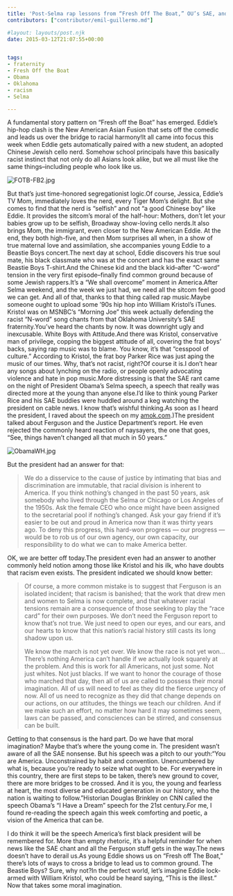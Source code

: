 ```yaml
---
title: 'Post-Selma rap lessons from “Fresh Off The Boat,” OU’s SAE, and President Obama'
contributors: ["contributor/emil-guillermo.md"]

#layout: layouts/post.njk
date: 2015-03-12T21:07:55+00:00


tags:
- fraternity
- Fresh Off the Boat
- Obama
- Oklahoma
- racism
- Selma

---
```


A fundamental story pattern on “Fresh off the Boat” has emerged. Eddie’s hip-hop
clash is the New American Asian Fusion that sets off the comedic and leads us
over the bridge to racial harmony!It all came into focus this week when Eddie
gets automatically paired with a new student, an adopted Chinese Jewish cello
nerd. Somehow school principals have this basically racist instinct that not
only do all Asians look alike, but we all must like the same things–including
people who look like us.

![FOTB-FB2.jpg](/uploads/FOTB-FB2.jpg)

But that’s just time-honored segregationist logic.Of course, Jessica, Eddie’s TV
Mom, immediately loves the nerd, every Tiger Mom’s delight. But she comes to
find that the nerd is “selfish” and not “a good Chinese boy” like Eddie. It
provides the sitcom’s moral of the half-hour: Mothers, don’t let your babies
grow up to be selfish, Broadway show-loving cello nerds.It also brings Mom, the
immigrant, even closer to the New American Eddie. At the end, they both
high-five, and then Mom surprises all when, in a show of true maternal love and
assimilation, she accompanies young Eddie to a Beastie Boys concert.The next day
at school, Eddie discovers his true soul mate, his black classmate who was at
the concert and has the exact same Beastie Boys T-shirt.And the Chinese kid and
the black kid–after “C-word” tension in the very first episode–finally find
common ground because of some Jewish rappers.It’s a “We shall overcome” moment
in America.After Selma weekend, and the week we just had, we need all the sitcom
feel good we can get. And all of that, thanks to that thing called rap
music.Maybe someone ought to upload some ’90s hip hop into William Kristol’s
iTunes. Kristol was on MSNBC’s “Morning Joe” this week actually defending the
racist “N-word” song chants from that Oklahoma University’s SAE
fraternity.You’ve heard the chants by now. It was downright ugly and
inexcusable. White Boys with Attitude.And there was Kristol, conservative man of
privilege, copping the biggest attitude of all, covering the frat boys’ backs,
saying rap music was to blame. You know, it’s that “cesspool of culture.”
According to Kristol, the frat boy Parker Rice was just aping the music of our
times. Why, that’s not racist, right?Of course it is.I don’t hear any songs
about lynching on the radio, or people openly advocating violence and hate in
pop music.More distressing is that the SAE rant came on the night of President
Obama’s Selma speech, a speech that really was directed more at the young than
anyone else.I’d like to think young Parker Rice and his SAE buddies were huddled
around a keg watching the president on cable news. I know that’s wishful
thinking.As soon as I heard the president, I raved about the speech on my
[amok.com](https://www.amok.com").)The president talked about Ferguson and the
Justice Department’s report. He even rejected the commonly heard reaction of
naysayers, the one that goes, “See, things haven’t changed all that much in 50
years.”

![ObamaWH.jpg](/uploads/ObamaWH.jpg)

But the president had an answer for that:

> We do a disservice to the cause of justice by intimating that bias and
> discrimination are immutable, that racial division is inherent to America.  If
> you think nothing’s changed in the past 50 years, ask somebody who lived through
> the Selma or Chicago or Los Angeles of the 1950s.  Ask the female CEO who once
> might have been assigned to the secretarial pool if nothing’s changed.  Ask your
> gay friend if it’s easier to be out and proud in America now than it was thirty
> years ago. To deny this progress, this hard-won progress — our progress — would
> be to rob us of our own agency, our own capacity, our responsibility to do what
> we can to make America better.

OK, we are better off today.The president even had an answer to another commonly
held notion among those like Kristol and his ilk, who have doubts that racism
even exists. The president indicated we should know better:

> Of course, a more common mistake is to suggest that Ferguson is an isolated
> incident; that racism is banished; that the work that drew men and women to
> Selma is now complete, and that whatever racial tensions remain are a
> consequence of those seeking to play the “race card” for their own purposes.  We
> don’t need the Ferguson report to know that’s not true.  We just need to open
> our eyes, and our ears, and our hearts to know that this nation’s racial history
> still casts its long shadow upon us.
>
> We know the march is not yet over. We know the race is not yet won…There’s
> nothing America can’t handle if we actually look squarely at the problem.  And
> this is work for all Americans, not just some.  Not just whites.  Not just
> blacks.  If we want to honor the courage of those who marched that day, then all
> of us are called to possess their moral imagination.  All of us will need to
> feel as they did the fierce urgency of now.  All of us need to recognize as they
> did that change depends on our actions, on our attitudes, the things we teach
> our children.  And if we make such an effort, no matter how hard it may
> sometimes seem, laws can be passed, and consciences can be stirred, and
> consensus can be built.

Getting to that consensus is the hard part. Do we have that moral imagination?
Maybe that’s where the young come in. The president wasn’t aware of all the SAE
nonsense. But his speech was a pitch to our youth:“You are America.
Unconstrained by habit and convention. Unencumbered by what is, because you’re
ready to seize what ought to be. For everywhere in this country, there are first
steps to be taken, there’s new ground to cover, there are more bridges to be
crossed. And it is you, the young and fearless at heart, the most diverse and
educated generation in our history, who the nation is waiting to
follow.”Historian Douglas Brinkley on CNN called the speech Obama’s “I Have a
Dream” speech for the 21st century.For me, I found re-reading the speech again
this week comforting and poetic, a vision of the America that can be.

I do think it will be the speech America’s first black president will be
remembered for. More than empty rhetoric, it’s a helpful reminder for when news
like the SAE chant and all the Ferguson stuff gets in the way.The news doesn’t
have to derail us.As young Eddie shows us on “Fresh off The Boat,” there’s lots
of ways to cross a bridge to lead us to common ground. The Beastie Boys? Sure,
why not?In the perfect world, let’s imagine Eddie lock-armed with William
Kristol, who could be heard saying, “This is the illest.” Now that takes some
moral imagination.
